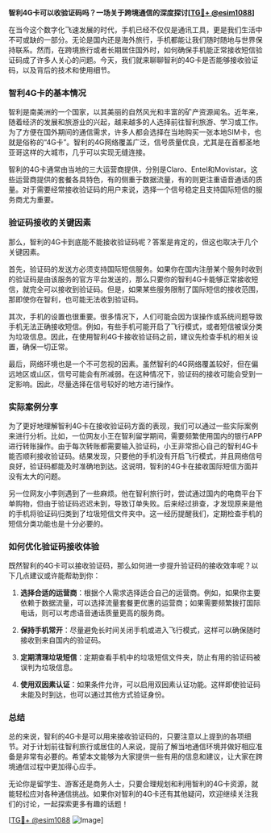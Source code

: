 **智利4G卡可以收验证码吗？一场关于跨境通信的深度探讨[[TG💪+ @esim1088](https://t.me/s/esim1088)]**

在当今这个数字化飞速发展的时代，手机已经不仅仅是通讯工具，更是我们生活中不可或缺的一部分。无论是国内还是海外旅行，手机都能让我们随时随地与世界保持联系。然而，在跨境旅行或者长期居住国外时，如何确保手机能正常接收短信验证码成了许多人关心的问题。今天，我们就来聊聊智利的4G卡是否能够接收验证码，以及背后的技术和使用细节。

### 智利4G卡的基本情况

智利是南美洲的一个国家，以其美丽的自然风光和丰富的矿产资源闻名。近年来，随着经济的发展和旅游业的兴起，越来越多的人选择前往智利旅游、学习或工作。为了方便在国外期间的通信需求，许多人都会选择在当地购买一张本地SIM卡，也就是俗称的“4G卡”。智利的4G网络覆盖广泛，信号质量优良，尤其是在首都圣地亚哥这样的大城市，几乎可以实现无缝连接。

智利的4G卡通常由当地的三大运营商提供，分别是Claro、Entel和Movistar。这些运营商提供的套餐各具特色，有的侧重于数据流量，有的则更注重语音通话的质量。对于需要经常接收验证码的用户来说，选择一个信号稳定且支持国际短信的服务商尤为重要。

### 验证码接收的关键因素

那么，智利的4G卡到底能不能接收验证码呢？答案是肯定的，但这也取决于几个关键因素。

首先，验证码的发送方必须支持国际短信服务。如果你在国内注册某个服务时收到的验证码是由该服务的官方平台发送的，那么只要你的智利4G卡能够正常接收短信，就完全可以接收到验证码。但是，如果某些服务限制了国际短信的接收范围，那即使你在智利，也可能无法收到验证码。

其次，手机的设置也很重要。很多情况下，人们可能会因为误操作或系统问题导致手机无法正确接收短信。例如，有些手机可能开启了飞行模式，或者短信被误分类为垃圾信息。因此，在使用智利4G卡接收验证码之前，建议先检查手机的相关设置，确保一切正常。

最后，网络环境也是一个不可忽视的因素。虽然智利的4G网络覆盖较好，但在偏远地区或山区，信号可能会有所减弱。在这种情况下，验证码的接收可能会受到一定影响。因此，尽量选择在信号较好的地方进行操作。

### 实际案例分享

为了更好地理解智利4G卡在接收验证码方面的表现，我们可以通过一些实际案例来进行分析。比如，一位网友小王在智利留学期间，需要频繁使用国内的银行APP进行转账操作。由于每次转账都需要输入验证码，小王非常担心自己的智利4G卡能否顺利接收验证码。结果发现，只要他的手机没有开启飞行模式，并且网络信号良好，验证码都能及时准确地到达。这说明，智利的4G卡在接收国际短信方面并没有太大的问题。

另一位网友小李则遇到了一些麻烦。他在智利旅行时，尝试通过国内的电商平台下单购物，但由于验证码迟迟未到，导致订单失败。后来经过排查，才发现原来是他的手机将验证码归类到了垃圾短信文件夹中。这一经历提醒我们，定期检查手机的短信分类功能也是十分必要的。

### 如何优化验证码接收体验

既然智利的4G卡可以接收验证码，那么如何进一步提升验证码的接收效率呢？以下几点建议或许能帮助到你：

1. **选择合适的运营商**：根据个人需求选择适合自己的运营商。例如，如果你主要依赖于数据流量，可以选择流量套餐更优惠的运营商；如果需要频繁拨打国际电话，则可以考虑语音通话质量更高的服务商。

2. **保持手机常开**：尽量避免长时间关闭手机或进入飞行模式，这样可以确保随时接收到来自国内的验证码。

3. **定期清理垃圾短信**：定期查看手机中的垃圾短信文件夹，防止有用的验证码被误判为垃圾信息。

4. **使用双因素认证**：如果条件允许，可以启用双因素认证功能。这样即使验证码未能及时到达，也可以通过其他方式验证身份。

### 总结

总的来说，智利的4G卡是可以用来接收验证码的，只要注意以上提到的各项细节。对于计划前往智利旅行或居住的人来说，提前了解当地通信环境并做好相应准备是非常有必要的。希望本文能够为大家提供一些有用的信息和建议，让大家在跨境通信过程中更加得心应手。

无论你是留学生、游客还是商务人士，只要合理规划和利用智利的4G卡资源，就能轻松应对各种通信挑战。如果你对智利的4G卡还有其他疑问，欢迎继续关注我们的讨论，一起探索更多有趣的话题！

[[TG💪+ @esim1088](https://t.me/s/esim1088) ![Image](https://i.postimg.cc/4NQfJmqS/Snipaste-2025-05-13-00-14-12.png)]